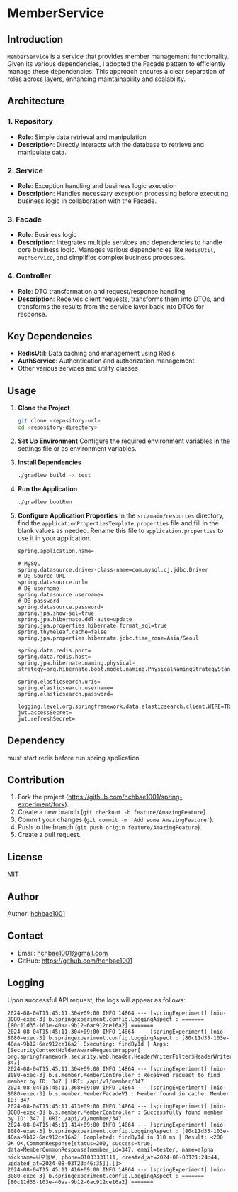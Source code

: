 # MemberService

## Introduction
`MemberService` is a service that provides member management functionality. Given its various dependencies, I adopted the Facade pattern to efficiently manage these dependencies. This approach ensures a clear separation of roles across layers, enhancing maintainability and scalability.

## Architecture

### 1. Repository
- **Role**: Simple data retrieval and manipulation
- **Description**: Directly interacts with the database to retrieve and manipulate data.

### 2. Service
- **Role**: Exception handling and business logic execution
- **Description**: Handles necessary exception processing before executing business logic in collaboration with the Facade.

### 3. Facade
- **Role**: Business logic
- **Description**: Integrates multiple services and dependencies to handle core business logic. Manages various dependencies like `RedisUtil`, `AuthService`, and simplifies complex business processes.

### 4. Controller
- **Role**: DTO transformation and request/response handling
- **Description**: Receives client requests, transforms them into DTOs, and transforms the results from the service layer back into DTOs for response.

## Key Dependencies
- **RedisUtil**: Data caching and management using Redis
- **AuthService**: Authentication and authorization management
- Other various services and utility classes

## Usage

1. **Clone the Project**
    ```sh
    git clone <repository-url>
    cd <repository-directory>
    ```

2. **Set Up Environment**
   Configure the required environment variables in the settings file or as environment variables.

3. **Install Dependencies**
    ```sh
    ./gradlew build -x test
    ```

4. **Run the Application**
    ```sh
    ./gradlew bootRun
    ```

5. **Configure Application Properties**
   In the `src/main/resources` directory, find the `applicationPropertiesTemplate.properties` file and fill in the blank values as needed. Rename this file to `application.properties` to use it in your application.

    ```properties
    spring.application.name=

    # MySQL
    spring.datasource.driver-class-name=com.mysql.cj.jdbc.Driver
    # DB Source URL
    spring.datasource.url=
    # DB username
    spring.datasource.username=
    # DB password
    spring.datasource.password=
    spring.jpa.show-sql=true
    spring.jpa.hibernate.ddl-auto=update
    spring.jpa.properties.hibernate.format_sql=true
    spring.thymeleaf.cache=false
    spring.jpa.properties.hibernate.jdbc.time_zone=Asia/Seoul

    spring.data.redis.port=
    spring.data.redis.host=
    spring.jpa.hibernate.naming.physical-strategy=org.hibernate.boot.model.naming.PhysicalNamingStrategyStandardImpl

    spring.elasticsearch.uris=
    spring.elasticsearch.username=
    spring.elasticsearch.password=

    logging.level.org.springframework.data.elasticsearch.client.WIRE=TRACE
    jwt.accessSecret=
    jwt.refreshSecret=
    ```

## Dependency
must start redis before run spring application

## Contribution

1. Fork the project (https://github.com/hchbae1001/spring-experiment/fork).
2. Create a new branch (`git checkout -b feature/AmazingFeature`).
3. Commit your changes (`git commit -m 'Add some AmazingFeature'`).
4. Push to the branch (`git push origin feature/AmazingFeature`).
5. Create a pull request.

## License
[MIT](LICENSE)

## Author
Author: [hchbae1001](https://github.com/hchbae1001)

## Contact
- Email: hchbae1001@gmail.com
- GitHub: https://github.com/hchbae1001

## Logging

Upon successful API request, the logs will appear as follows:
```
2024-08-04T15:45:11.304+09:00 INFO 14864 --- [springExperiment] [nio-8080-exec-3] b.springexperiment.config.LoggingAspect : ======= [80c11d35-103e-40aa-9b12-6ac912ce16a2] =======
2024-08-04T15:45:11.304+09:00 INFO 14864 --- [springExperiment] [nio-8080-exec-3] b.springexperiment.config.LoggingAspect : [80c11d35-103e-40aa-9b12-6ac912ce16a2] Executing: findById | Args: [SecurityContextHolderAwareRequestWrapper[ org.springframework.security.web.header.HeaderWriterFilter$HeaderWriterRequest@1057ef29], 347]
2024-08-04T15:45:11.304+09:00 INFO 14864 --- [springExperiment] [nio-8080-exec-3] b.s.member.MemberController : Received request to find member by ID: 347 | URI: /api/v1/member/347
2024-08-04T15:45:11.368+09:00 INFO 14864 --- [springExperiment] [nio-8080-exec-3] b.s.member.MemberFacadeV1 : Member found in cache. Member ID: 347
2024-08-04T15:45:11.413+09:00 INFO 14864 --- [springExperiment] [nio-8080-exec-3] b.s.member.MemberController : Successfully found member by ID: 347 | URI: /api/v1/member/347
2024-08-04T15:45:11.414+09:00 INFO 14864 --- [springExperiment] [nio-8080-exec-3] b.springexperiment.config.LoggingAspect : [80c11d35-103e-40aa-9b12-6ac912ce16a2] Completed: findById in 110 ms | Result: <200 OK OK,CommonResponse[status=200, success=true, data=MemberCommonResponse[member_id=347, email=tester, name=alpha, nickname=나무늘보, phone=01033331111, created_at=2024-08-03T21:24:44, updated_at=2024-08-03T23:46:35]],[]>
2024-08-04T15:45:11.416+09:00 INFO 14864 --- [springExperiment] [nio-8080-exec-3] b.springexperiment.config.LoggingAspect : ======= [80c11d35-103e-40aa-9b12-6ac912ce16a2] =======
```
